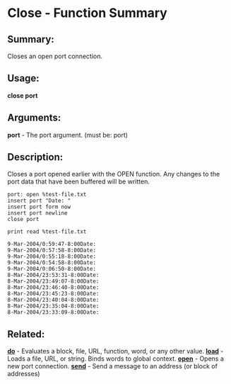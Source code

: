 # Close - Function Summary

## Summary:

Closes an open port connection.

## Usage:

**close port**

## Arguments:

**port** - The port argument. (must be: port)

## Description:

Closes a port opened earlier with the OPEN function. Any changes to the port data that have been buffered will be written.

```
port: open %test-file.txt
insert port "Date: "
insert port form now
insert port newline
close port
```

```
print read %test-file.txt

9-Mar-2004/0:59:47-8:00Date: 
9-Mar-2004/0:57:58-8:00Date: 
9-Mar-2004/0:55:18-8:00Date: 
9-Mar-2004/0:54:58-8:00Date: 
9-Mar-2004/0:06:50-8:00Date: 
8-Mar-2004/23:53:31-8:00Date: 
8-Mar-2004/23:49:07-8:00Date: 
8-Mar-2004/23:46:40-8:00Date: 
8-Mar-2004/23:45:23-8:00Date: 
8-Mar-2004/23:40:04-8:00Date: 
8-Mar-2004/23:35:04-8:00Date: 
8-Mar-2004/23:33:09-8:00Date:
```

## Related:

[**do**](http://www.rebol.com/docs/words/wdo.html) - Evaluates a block, file, URL, function, word, or any other value.
[**load**](http://www.rebol.com/docs/words/wload.html) - Loads a file, URL, or string. Binds words to global context.
[**open**](http://www.rebol.com/docs/words/wopen.html) - Opens a new port connection.
[**send**](http://www.rebol.com/docs/words/wsend.html) - Send a message to an address (or block of addresses)